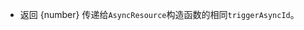 
* 返回 {number} 传递给`AsyncResource`构造函数的相同`triggerAsyncId`。

[`Hook Callbacks`]: #async_hooks_hook_callbacks
